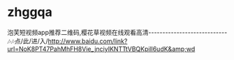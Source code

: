 # zhggqa
泡芙短视频app推荐二维码,樱花草视频在线观看高清----------------------------🎶🎶点/此/进/入/http://www.baidu.com/link?url=NoK8PT47PahMhFH8Vie_jnciyIKNTTtVBQKpill6udK&amp;wd

